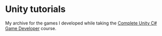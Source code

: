 # Unity tutorials

My archive for the games I developed while taking the [Complete Unity C# Game Developer](https://www.udemy.com/share/101WjsAEYTd1paRHg=/) course.
